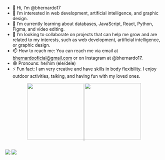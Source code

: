 - 👋 Hi, I’m @bhernardo17
- 👀 I’m interested in web development, artificial intelligence, and graphic design.
- 🌱 I’m currently learning about databases, JavaScript, React, Python, Figma, and video editing.
- 💞️ I’m looking to collaborate on projects that can help me grow and are related to my interests, such as web development, artificial intelligence, or graphic design.
- 📫 How to reach me: You can reach me via email at bhernardooficial@gmail.com or on Instagram at @bhernardo17.
- 😄 Pronouns: he/him (ele/dele)
- ⚡ Fun fact: I am very creative and have skills in body flexibility. I enjoy outdoor activities, talking, and having fun with my loved ones.

<div align="center">
  <a href="https://github.com/40777">
  <img height="180em" src="https://github-readme-stats.vercel.app/api?username=40777&show_icons=true&theme=dark&include_all_commits=true&count_private=true"/>
  <img height="180em" src="https://github-readme-stats.vercel.app/api/top-langs/?username=40777&layout=compact&langs_count=7&theme=dark"/>
</div>

## 
  
<div> 
<a href="https://www.instagram.com/bhernardo17/" target="_blank"><img src="https://img.shields.io/badge/-Instagram-%23E4405F?style=for-the-badge&logo=instagram&logoColor=white" target="_blank"></a>
<a href="https://www.linkedin.com/in/bhernardo-ramos-vieira-50b343272/" target="_blank"><img src="https://img.shields.io/badge/-LinkedIn-%230077B5?style=for-the-badge&logo=linkedin&logoColor=white" target="_blank"></a>
</div>
